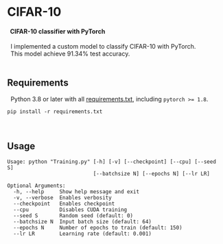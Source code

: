 # CIFAR-10

#### &nbsp; CIFAR-10 classifier with PyTorch

&nbsp; I implemented a custom model to classify CIFAR-10 with PyTorch. <br/>
&nbsp; This model achieve 91.34% test accuracy. <br/><br/>

## Requirements

&nbsp; Python 3.8 or later with all [requirements.txt](https://github.com/Igoc/CIFAR-10/blob/master/requirements.txt), including `pytorch >= 1.8`.

```
pip install -r requirements.txt
```

<br/>

## Usage

```
Usage: python "Training.py" [-h] [-v] [--checkpoint] [--cpu] [--seed S]
                            [--batchsize N] [--epochs N] [--lr LR]
```

```
Optional Arguments:
  -h, --help     Show help message and exit
  -v, --verbose  Enables verbosity
  --checkpoint   Enables checkpoint
  --cpu          Disables CUDA training
  --seed S       Random seed (default: 0)
  --batchsize N  Input batch size (default: 64)
  --epochs N     Number of epochs to train (default: 150)
  --lr LR        Learning rate (default: 0.001)
```